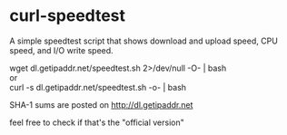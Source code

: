 curl-speedtest
==============

A simple speedtest script that shows download and upload speed, CPU speed, and I/O write speed.

wget dl.getipaddr.net/speedtest.sh 2>/dev/null -O- | bash <br>
or <br>
curl -s dl.getipaddr.net/speedtest.sh -o- | bash <br>


SHA-1 sums are posted on http://dl.getipaddr.net

feel free to check if that's the "official version"

